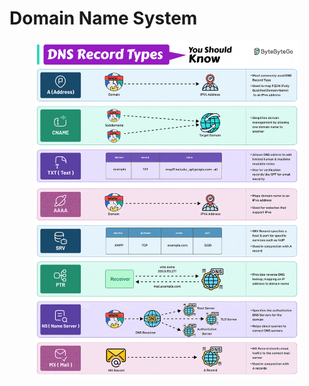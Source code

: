 # Domain Name System

<figure><img src="../.gitbook/assets/DNS Record You Should Know.gif" alt=""><figcaption></figcaption></figure>

